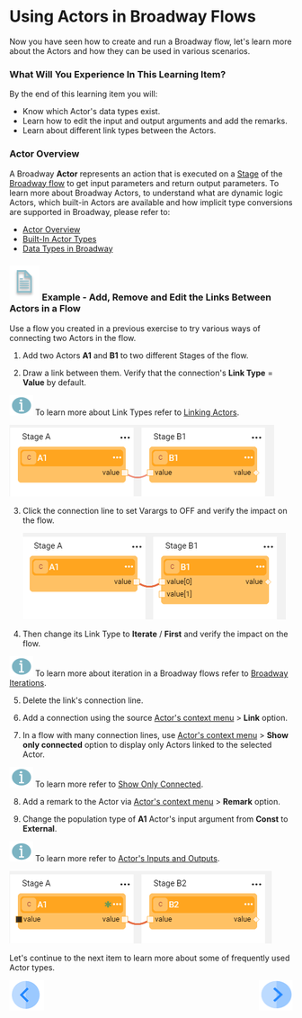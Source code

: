 # Using Actors in Broadway Flows

Now you have seen how to create and run a Broadway flow, let's learn more about the Actors and how they can be used in various scenarios.

### What Will You Experience In This Learning Item?

By the end of this learning item you will:

- Know which Actor's data types exist.
- Learn how to edit the input and output arguments and add the remarks.
- Learn about different link types between the Actors.

### Actor Overview

A Broadway **Actor** represents an action that is executed on a [Stage](/articles/19_Broadway/19_broadway_flow_stages.md) of the [Broadway flow](/articles/19_Broadway/02a_broadway_flow_overview.md) to get input parameters and return output parameters. To learn more about Broadway Actors, to understand what are dynamic logic Actors, which built-in Actors are available and how implicit type conversions are supported in Broadway, please refer to:

* [Actor Overview](/articles/19_Broadway/03_broadway_actor.md)
* [Built-In Actor Types](/articles/19_Broadway/04_built_in_actor_types.md)
* [Data Types in Broadway](/articles/19_Broadway/05_data_types.md)


### ![](/academy/images/example.png) Example - Add, Remove and Edit the Links Between Actors in a Flow

Use a flow you created in a previous exercise to try various ways of connecting two Actors in the flow. 

1. Add two Actors **A1** and **B1** to two different Stages of the flow.

2. Draw a link between them. Verify that the connection's **Link Type** = **Value** by default.

![info](images/information.png) To learn more about Link Types refer to [Linking Actors](/articles/19_Broadway/07_broadway_flow_linking_actors.md).

   ![image](images/08_link_type_1.PNG)

3. Click the connection line to set Varargs to OFF and verify the impact on the flow.

   ![image](images/08_link_type_vararg.PNG)

4. Then change its Link Type to **Iterate** / **First** and verify the impact on the flow.

![](images/information.png) To learn more about iteration in a Broadway flows refer to [Broadway Iterations](/articles/19_Broadway/21_iterations.md). 

5. Delete the link's connection line.

6. Add a connection using the source [Actor's context menu](/articles/19_Broadway/18_broadway_flow_window.md#actor-context-menu) > **Link** option. 

7. In a flow with many connection lines, use [Actor's context menu](/articles/19_Broadway/18_broadway_flow_window.md#actor-context-menu) > **Show only connected** option to display only Actors linked to the selected Actor.

![info](images/information.png) To learn more refer to [Show Only Connected](/articles/19_Broadway/08_show_only_connected_actors.md).

8. Add a remark to the Actor via [Actor's context menu](/articles/19_Broadway/18_broadway_flow_window.md#actor-context-menu) > **Remark** option.

9. Change the population type of **A1** Actor's input argument from **Const** to **External**.

![info](images/information.png) To learn more refer to [Actor's Inputs and Outputs](/articles/19_Broadway/03_broadway_actor_window.md#actors-inputs-and-outputs).

   ![image](images/08_link_type_external.PNG)

Let's continue to the next item to learn more about some of frequently used Actor types.

[![Previous](/articles/images/Previous.png)](07_broadway_flow_add_condition_execise.md)[<img align="right" width="60" height="54" src="/articles/images/Next.png">](09_frequently_used_actor_types.md)

